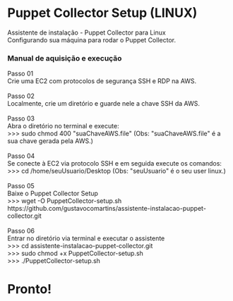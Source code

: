 # Puppet Collector Setup (LINUX)
Assistente de instalação - Puppet Collector para Linux<br>
Configurando sua máquina para rodar o Puppet Collector.

<h3>Manual de aquisição e execução</h3>
Passo 01<br>
Crie uma EC2 com protocolos de segurança SSH e RDP na AWS.<br><br>
Passo 02<br>
Localmente, crie um diretório e guarde nele a chave SSH da AWS.<br><br>
Passo 03<br>
Abra o diretório no terminal e execute:<br>
>>> sudo chmod 400 "suaChaveAWS.file" (Obs: "suaChaveAWS.file" é a sua chave gerada pela AWS.)<br><br>
Passo 04<br>
Se conecte à EC2 via protocolo SSH e em seguida execute os comandos:<br>
>>> cd /home/seuUsuario/Desktop (Obs: "seuUsuario" é o seu user linux.)<br><br>
Passo 05<br>
Baixe o Puppet Collector Setup<br>
>>> wget -O PuppetCollector-setup.sh https://github.com/gustavocomartins/assistente-instalacao-puppet-collector.git<br><br>
Passo 06<br>
Entrar no diretório via terminal e executar o assistente<br>
>>> cd assistente-instalacao-puppet-collector.git <br>
>>> sudo chmod +x PuppetCollector-setup.sh <br>
>>> ./PuppetCollector-setup.sh <br>

<h1>Pronto!</h1>
